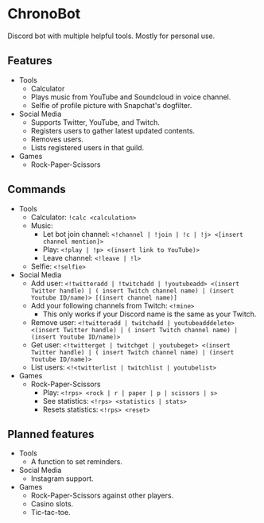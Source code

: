 # ChronoBot
Discord bot with multiple helpful tools. Mostly for personal use.

## Features
- Tools
  - Calculator
  - Plays music from YouTube and Soundcloud in voice channel.
  - Selfie of profile picture with Snapchat's dogfilter.
- Social Media
  - Supports Twitter, YouTube, and Twitch.
  - Registers users to gather latest updated contents.
  - Removes users.
  - Lists registered users in that guild.
- Games
  - Rock-Paper-Scissors

## Commands
- Tools
  - Calculator: ``!calc <calculation>``
  - Music:
    - Let bot join channel: ``<!channel | !join | !c | !j> <[insert channel mention]>``
    - Play: ``<!play | !p> <(insert link to YouTube)>``
    - Leave channel: ``<!leave | !l>``
  - Selfie: ``<!selfie>``
- Social Media
  - Add user: ``<!twitteradd | !twitchadd | !youtubeadd> <(insert Twitter handle) | ( insert Twitch channel name) | (insert Youtube ID/name)> [(insert channel name)]``
  - Add your following channels from Twitch: ``<!mine>``
    - This only works if your Discord name is the same as your Twitch.
  - Remove user: ``<!twitteradd | twitchadd | youtubeadddelete> <(insert Twitter handle) | ( insert Twitch channel name) | (insert Youtube ID/name)>``
  - Get user: ``<!twitterget | twitchget | youtubeget> <(insert Twitter handle) | ( insert Twitch channel name) | (insert Youtube ID/name)>``
  - List users: ``<!<twitterlist | twitchlist | youtubelist>``
- Games
  - Rock-Paper-Scissors 
    - Play: ``<!rps> <rock | r | paper | p | scissors | s>``
    - See statistics: ``<!rps> <statistics | stats>``
    - Resets statistics: ``<!rps> <reset>``

## Planned features
- Tools
  - A function to set reminders.
- Social Media
  - Instagram support.
- Games
  - Rock-Paper-Scissors against other players.
  - Casino slots.
  - Tic-tac-toe.
